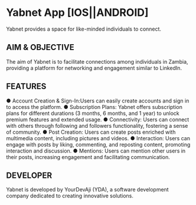 # Yabnet App [IOS||ANDROID]

Yabnet provides a space for like-minded individuals to connect.

## AIM & OBJECTIVE
The aim of Yabnet is to facilitate connections among individuals in Zambia, 
providing a platform for networking and engagement similar to LinkedIn.


## FEATURES

● Account Creation & Sign-In:Users can easily create accounts and sign in to access the platform.
● Subscription Plans: Yabnet offers subscription plans for different durations (3 months, 6 months, and 1 year) to unlock premium features and extended usage.
● Connectivity: Users can connect with others through following and followers functionality, fostering a sense of community.
● Post Creation: Users can create posts enriched with multimedia content, including pictures and videos.
● Interaction: Users can engage with posts by liking, commenting, and reposting content, promoting interaction and discussion.
● Mentions: Users can mention other users in their posts, increasing engagement and facilitating communication.



## DEVELOPER
Yabnet is developed by YourDevAji (YDA), a software development company dedicated to creating innovative solutions.